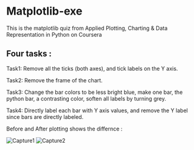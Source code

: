 # Matplotlib-exe
This is the matplotlib quiz from Applied Plotting, Charting & Data Representation in Python on Coursera

## Four tasks : 

Task1: Remove all the ticks (both axes), and tick labels on the Y axis.

Task2: Remove the frame of the chart.

Task3: Change the bar colors to be less bright blue, make one bar, the python bar, a contrasting color, soften all labels by turning grey.

Task4: Directly label each bar with Y axis values, and remove the Y label since bars are directly labeled.

Before and After plotting shows the differnce : 

![Capture1](https://user-images.githubusercontent.com/32876600/86833840-13d3c980-c068-11ea-8e55-ad115d80ea9e.JPG)
![Capture2](https://user-images.githubusercontent.com/32876600/86833871-1afad780-c068-11ea-9260-2898dae593fa.JPG)

